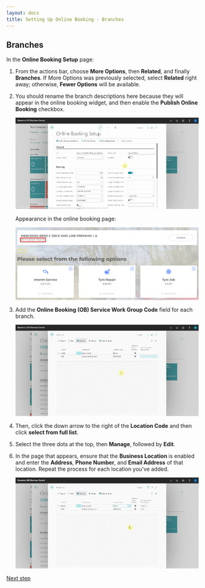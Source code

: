 ```yaml
---
layout: docs
title: Setting Up Online Booking - Branches
---
```


## Branches 
In the **Online Booking Setup** page:
1. From the actions bar, choose **More Options**, then **Related**, and finally **Branches**. If More Options was previously selected, select **Related** right away; otherwise, **Fewer Options** will be available.
2. You should rename the branch descriptions here because they will appear in the online booking widget, and then enable the **Publish Online Booking** checkbox.

   ![](media/garagehive-onlinebooking-branches1.gif)

   Appearance in the online booking page:

   ![](media/garagehive-onlinebooking-branches2.png)

3. Add the **Online Booking (OB) Service Work Group Code** field for each branch.

   ![](media/garagehive-onlinebooking-branches2a.gif)

4. Then, click the down arrow to the right of the **Location Code** and then click **select from full list**.
5. Select the three dots at the top, then **Manage**, followed by **Edit**.
6. In the page that appears, ensure that the **Business Location** is enabled and enter the **Address**, **Phone Number**, and **Email Address** of that location. Repeat the process for each location you've added.

   ![](media/garagehive-onlinebooking-branches3.gif)

 
[Next step](/docs/garagehive-onlinebooking-holidays.html)